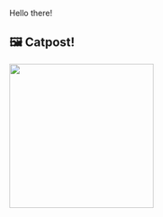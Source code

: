 Hello there!



## 🖼️ Catpost!

<sub>
    <img src="https://cdn2.thecatapi.com/images/ci5.jpg" height="256">
</sub>

